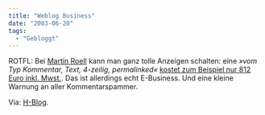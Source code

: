 ```yaml
---
title: "Weblog Business"
date: "2003-06-20"
tags:
  - "Gebloggt"
---
```


ROTFL: Bei [Martin Roell](http://www.roell.net/weblog/ "Das E-Business Weblog") kann man ganz tolle Anzeigen schalten: eine _»vom Typ Kommentar, Text, 4-zeilig, permalinked«_ [kostet zum Beispiel nur 812 Euro inkl. Mwst.](http://www.roell.net/weblog/archiv/2003/06/19/ich_hab_einen_neuen_kunden.shtml "Das E-Business Weblog: Ich hab einen neuen Kunden!"). Das ist allerdings echt E-Business. Und eine kleine Warnung an aller Kommentarspammer.

Via: [H-Blog](http://h-blog.org/archives/000081.html).
